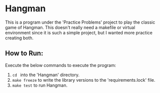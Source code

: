 # Hangman
This is a program under the 'Practice Problems' project to play the classic game of Hangman.
This doesn't really need a makefile or virtual environment since it is such a simple project, but I wanted more practice
creating both.

## How to Run:

Execute the below commands to execute the program:
1. ```cd ``` into the 'Hangman' directory.
2. ```make freeze``` to write the library versions to the 'requirements.lock' file.
3. ```make test``` to run Hangman.
